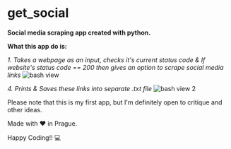 # get_social

**Social media scraping app created with python.**

**What this app do is:**

*1. Takes a webpage as an input, checks it's current status code & If website's status code == 200 then gives an option to scrape social media links*
![bash view](gifs/type_website_url.gif)

*4. Prints & Saves these links into separate .txt file*
![bash view 2](gifs/download_social_links.gif)

Please note that this is my first app, but I'm definitely open to critique and other ideas.

Made with :heart: in Prague.

Happy Coding!! :computer:
